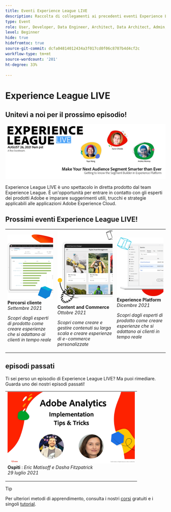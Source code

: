 ```yaml
---
title: Eventi Experience League LIVE
description: Raccolta di collegamenti ai precedenti eventi Experience League LIVE
type: Event
role: User, Developer, Data Engineer, Architect, Data Architect, Admin, Leader
level: Beginner
hide: true
hidefromtoc: true
source-git-commit: dcfa04814012434a3f017cd0f06c8707b4d4cf2c
workflow-type: tm+mt
source-wordcount: '201'
ht-degree: 33%

---
```



# Experience League LIVE

## Unitevi a noi per il prossimo episodio!

<a href="https://www.youtube.com/watch?v=rogVKsTFbWk"><img alt="fai clic su per accedere alla lobby YouTube, ad Experience League Live" src="assets/1440x492.png" /></a>

Experience League LIVE è uno spettacolo in diretta prodotto dal team Experience League.  È un&#39;opportunità per entrare in contatto con gli esperti dei prodotti Adobe e imparare suggerimenti utili, trucchi e strategie applicabili alle applicazioni Adobe Experience Cloud.


## Prossimi eventi Experience League LIVE!

<table>
<tr>
  <td>
      <img alt="Content Services" src="./assets/journeys.png" />
     <div>
          <strong>Percorsi cliente</strong>
     </div>
     <div>
          <em>Settembre 2021</em>
     </div>
    <p>
    <em>Scopri dagli esperti di prodotto come creare esperienze che si adattano ai clienti in tempo reale</em>
    <p>
  </td>
  <td>
      <img alt="Content Services" src="./assets/content.png" />
     <div>
          <strong>Content and Commerce</strong>
     <div>
          <em>Ottobre 2021</em>
     </div>
     </div>
    <p>
    <em>Scopri come creare e gestire contenuti su larga scala e creare esperienze di e-commerce personalizzate</em>
    <p>
  </td>
  <td>
      <img alt="Content Services" src="./assets/platform.png" />
     <div>
          <strong>Experience Platform</strong>
     </div>
     <div>
          <em>Dicembre 2021</em>
     </div>    
    <p>
    <em>Scopri dagli esperti di prodotto come creare esperienze che si adattano ai clienti in tempo reale</em>
    <p>
  </td>
</tr>
</table>


## episodi passati

Ti sei perso un episodio di Experience League LIVE? Ma puoi rimediare. Guarda uno dei nostri episodi passati!

<table>
<tr>

<td>
    <a href="https://www.youtube.com/watch?v=lxOvLCzEGBI">
      <img height="225" width="400" alt="Experience League LIVE" src="assets/exl-live-after2.jpg" />
    </a>
     <div>
          <strong>Ospiti</strong> :  <i>Eric Matisoff e Dasha Fitzpatrick</i>
     </div>
     <div>
          <em>29 luglio 2021</em>
     </div>    
    <p>
    <em></em>
    <p>
  </td>
</tr>
</table>

>[!TIP]
>
>Per ulteriori metodi di apprendimento, consulta i nostri [corsi](https://experienceleague.adobe.com/?lang=it#home) gratuiti e i singoli [tutorial](https://experienceleague.adobe.com/docs/home-tutorials.html?lang=it).
